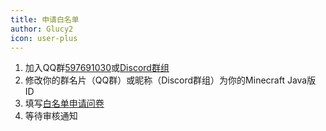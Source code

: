 ```yaml
---
title: 申请白名单
author: Glucy2
icon: user-plus
---
```

1. 加入QQ群[597691030](https://jq.qq.com/?_wv=1027&k=xviUNMJI)或[Discord群组](https://discord.gg/Xf3Q3K4CYw)
2. 修改你的群名片（QQ群）或昵称（Discord群组）为你的Minecraft Java版 ID
3. 填写[白名单申请问卷](https://wj.qq.com/s2/11337395/02ce/)
4. 等待审核通知
